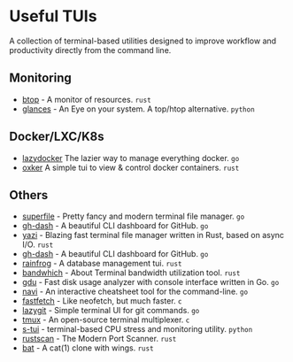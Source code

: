 # Useful TUIs

A collection of terminal-based utilities designed to improve workflow and productivity directly from the command line.

## Monitoring

- [btop](https://github.com/aristocratos/btop) - A monitor of resources. `rust`
- [glances](https://github.com/nicolargo/glances) - An Eye on your system. A top/htop alternative. `python`

## Docker/LXC/K8s

- [lazydocker](https://github.com/jesseduffield/lazydocker) The lazier way to manage everything docker.  `go`
- [oxker](https://github.com/mrjackwills/oxker) A simple tui to view & control docker containers. `rust`

## Others

- [superfile](https://github.com/yorukot/superfile) - Pretty fancy and modern terminal file manager. `go`
- [gh-dash](https://github.com/dlvhdr/gh-dash) - A beautiful CLI dashboard for GitHub. `go`
- [yazi](https://github.com/sxyazi/yazi) - Blazing fast terminal file manager written in Rust, based on async I/O. `rust`
- [gh-dash](https://github.com/dlvhdr/gh-dash) - A beautiful CLI dashboard for GitHub. `go`
- [rainfrog](https://github.com/achristmascarl/rainfrog) - A database management tui. `rust`
- [bandwhich](https://github.com/imsnif/bandwhich) - About
Terminal bandwidth utilization tool. `rust`
- [gdu](https://github.com/dundee/gdu) - Fast disk usage analyzer with console interface written in Go. `go`
- [navi](https://github.com/denisidoro/navi) - An interactive cheatsheet tool for the command-line. `go`
- [fastfetch](https://github.com/fastfetch-cli/fastfetch) - Like neofetch, but much faster. `c`
- [lazygit](https://github.com/jesseduffield/lazygit) - Simple terminal UI for git commands. `go`
- [tmux](https://github.com/tmux/tmux) - An open-source terminal multiplexer. `c`
- [s-tui](https://github.com/amanusk/s-tui) - terminal-based CPU stress and monitoring utility. `python`
- [rustscan](https://github.com/bee-san/RustScan) - The Modern Port Scanner. `rust`
- [bat](https://github.com/sharkdp/bat) - A cat(1) clone with wings. `rust`
